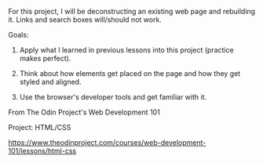 For this project, I will be deconstructing an existing web page and rebuilding it. Links and search boxes will/should not work. 

Goals:

1. Apply what I learned in previous lessons into this project (practice makes perfect).

2. Think about how elements get placed on the page and how they get styled and aligned. 

3. Use the browser's developer tools and get familiar with it. 



From The Odin Project's Web Development 101

Project: HTML/CSS

https://www.theodinproject.com/courses/web-development-101/lessons/html-css

